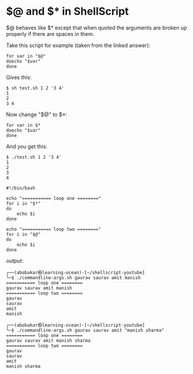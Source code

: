 # $@ and $* in ShellScript


$@ behaves like $* except that when quoted the arguments are broken up properly if there are spaces in them.

Take this script for example (taken from the linked answer):
```
for var in "$@"
doecho "$var"
done
```
Gives this:
```
$ sh test.sh 1 2 '3 4'
1
2
3 4
```
Now change "$@" to $*:
```
for var in $*
doecho "$var"
done
```
And you get this:
```
$ ./test.sh 1 2 '3 4'
1
2
3
4
```
```
#!/bin/bash

echo "=========== loop one ========"
for i in "$*"
do
    echo $i
done

echo "=========== loop two ========"
for i in "$@"
do
    echo $i
done
```

output:
```
┌──(abobakar㉿learning-ocean)-[~/shellscript-youtube]
└─$ ./commandline-args.sh gaurav saurav amit manish
=========== loop one ========
gaurav saurav amit manish
=========== loop two ========
gaurav
saurav
amit
manish

┌──(abobakar㉿learning-ocean)-[~/shellscript-youtube]
└─$ ./commandline-args.sh gaurav saurav amit "manish sharma"
=========== loop one ========
gaurav saurav amit manish sharma
=========== loop two ========
gaurav
saurav
amit
manish sharma
```